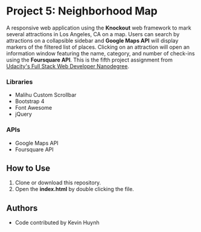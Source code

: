 # Project 5: Neighborhood Map
A responsive web application using the **Knockout** web framework to mark several attractions in Los Angeles, CA on a map. Users can search by attractions on a collapsible sidebar and **Google Maps API** will display markers of the filtered list of places. Clicking on an attraction will open an information window featuring the name, category, and number of check-ins using the **Foursquare API**. This is the fifth project assignment from [Udacity's Full Stack Web Developer Nanodegree](https://www.udacity.com/nanodegree).

### Libraries
- Malihu Custom Scrollbar
- Bootstrap 4
- Font Awesome
- jQuery

### APIs
- Google Maps API
- Foursquare API

## How to Use
1. Clone or download this repository.<br>
2. Open the **index.html** by double clicking the file.<br>

## Authors
- Code contributed by Kevin Huynh

